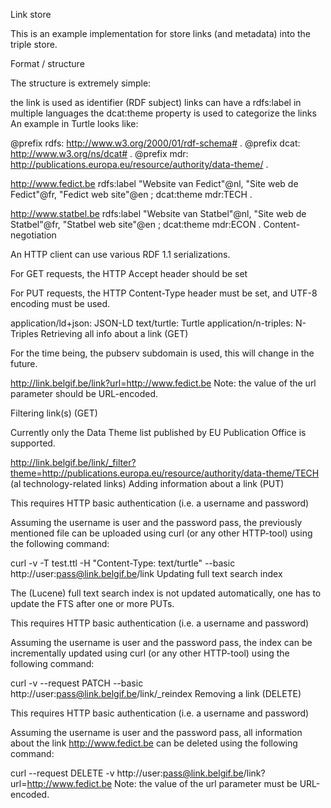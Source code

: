 Link store

This is an example implementation for store links (and metadata) into the triple store.

Format / structure

The structure is extremely simple:

the link is used as identifier (RDF subject)
links can have a rdfs:label in multiple languages
the dcat:theme property is used to categorize the links
An example in Turtle looks like:

@prefix rdfs: <http://www.w3.org/2000/01/rdf-schema#> .
@prefix dcat: <http://www.w3.org/ns/dcat#> .
@prefix mdr: <http://publications.europa.eu/resource/authority/data-theme/> .

<http://www.fedict.be> rdfs:label "Website van Fedict"@nl, "Site web de Fedict"@fr, "Fedict web site"@en ;
    dcat:theme mdr:TECH .

<http://www.statbel.be> rdfs:label "Website van Statbel"@nl, "Site web de Statbel"@fr, "Statbel web site"@en ;
    dcat:theme mdr:ECON .
Content-negotiation

An HTTP client can use various RDF 1.1 serializations.

For GET requests, the HTTP Accept header should be set

For PUT requests, the HTTP Content-Type header must be set, and UTF-8 encoding must be used.

application/ld+json: JSON-LD
text/turtle: Turtle
application/n-triples: N-Triples
Retrieving all info about a link (GET)

For the time being, the pubserv subdomain is used, this will change in the future.

http://link.belgif.be/link?url=http://www.fedict.be
Note: the value of the url parameter should be URL-encoded.

Filtering link(s) (GET)

Currently only the Data Theme list published by EU Publication Office is supported.

http://link.belgif.be/link/_filter?theme=http://publications.europa.eu/resource/authority/data-theme/TECH (al technology-related links)
Adding information about a link (PUT)

This requires HTTP basic authentication (i.e. a username and password)

Assuming the username is user and the password pass, the previously mentioned file can be uploaded using curl (or any other HTTP-tool) using the following command:

curl -v -T test.ttl -H "Content-Type: text/turtle" --basic http://user:pass@link.belgif.be/link
Updating full text search index

The (Lucene) full text search index is not updated automatically, one has to update the FTS after one or more PUTs.

This requires HTTP basic authentication (i.e. a username and password)

Assuming the username is user and the password pass, the index can be incrementally updated using curl (or any other HTTP-tool) using the following command:

curl -v --request PATCH --basic http://user:pass@link.belgif.be/link/_reindex
Removing a link (DELETE)

This requires HTTP basic authentication (i.e. a username and password)

Assuming the username is user and the password pass, all information about the link http://www.fedict.be can be deleted using the following command:

curl --request DELETE -v http://user:pass@link.belgif.be/link?url=http://www.fedict.be
Note: the value of the url parameter must be URL-encoded.
